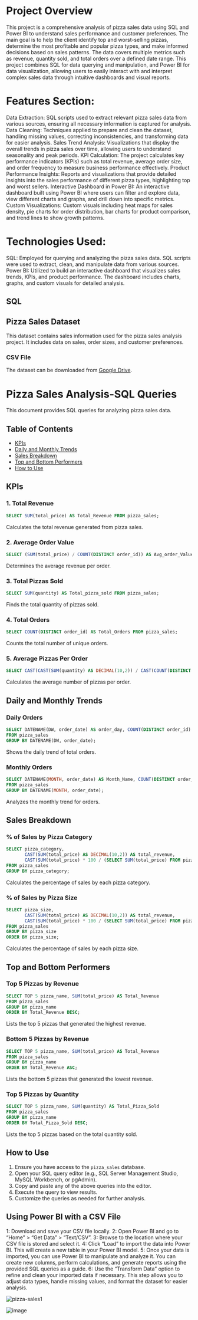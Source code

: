 # Project Overview
This project is a comprehensive analysis of pizza sales data using SQL and Power BI to understand sales performance and customer preferences. The main goal is to help the client identify top and worst-selling pizzas, determine the most profitable and popular pizza types, and make informed decisions based on sales patterns. The data covers multiple metrics such as revenue, quantity sold, and total orders over a defined date range. This project combines SQL for data querying and manipulation, and Power BI for data visualization, allowing users to easily interact with and interpret complex sales data through intuitive dashboards and visual reports.

# Features Section:
Data Extraction: SQL scripts used to extract relevant pizza sales data from various sources, ensuring all necessary information is captured for analysis.
Data Cleaning: Techniques applied to prepare and clean the dataset, handling missing values, correcting inconsistencies, and transforming data for easier analysis.
Sales Trend Analysis: Visualizations that display the overall trends in pizza sales over time, allowing users to understand seasonality and peak periods.
KPI Calculation: The project calculates key performance indicators (KPIs) such as total revenue, average order size, and order frequency to measure business performance effectively.
Product Performance Insights: Reports and visualizations that provide detailed insights into the sales performance of different pizza types, highlighting top and worst sellers.
Interactive Dashboard in Power BI: An interactive dashboard built using Power BI where users can filter and explore data, view different charts and graphs, and drill down into specific metrics.
Custom Visualizations: Custom visuals including heat maps for sales density, pie charts for order distribution, bar charts for product comparison, and trend lines to show growth patterns.

# Technologies Used:
SQL: Employed for querying and analyzing the pizza sales data. SQL scripts were used to extract, clean, and manipulate data from various sources.
Power BI: Utilized to build an interactive dashboard that visualizes sales trends, KPIs, and product performance. The dashboard includes charts, graphs, and custom visuals for detailed analysis.
## SQL
## Pizza Sales Dataset

This dataset contains sales information used for the pizza sales analysis project. It includes data on sales, order sizes, and customer preferences.

### CSV File
The dataset can be downloaded from [Google Drive](https://drive.google.com/file/d/1yPYIApqIW3L9oYdwdFU-TRVxJudUTa4D/view?usp=sharing).

# Pizza Sales Analysis-SQL Queries

This document provides SQL queries for analyzing pizza sales data.

## Table of Contents
- [KPIs](#kpis)
- [Daily and Monthly Trends](#daily-and-monthly-trends)
- [Sales Breakdown](#sales-breakdown)
- [Top and Bottom Performers](#top-and-bottom-performers)
- [How to Use](#how-to-use)

## KPIs

### 1. Total Revenue
```sql
SELECT SUM(total_price) AS Total_Revenue FROM pizza_sales;
```
Calculates the total revenue generated from pizza sales.

### 2. Average Order Value
```sql
SELECT (SUM(total_price) / COUNT(DISTINCT order_id)) AS Avg_order_Value FROM pizza_sales;
```
Determines the average revenue per order.

### 3. Total Pizzas Sold
```sql
SELECT SUM(quantity) AS Total_pizza_sold FROM pizza_sales;
```
Finds the total quantity of pizzas sold.

### 4. Total Orders
```sql
SELECT COUNT(DISTINCT order_id) AS Total_Orders FROM pizza_sales;
```
Counts the total number of unique orders.

### 5. Average Pizzas Per Order
```sql
SELECT CAST(CAST(SUM(quantity) AS DECIMAL(10,2)) / CAST(COUNT(DISTINCT order_id) AS DECIMAL(10,2)) AS DECIMAL(10,2)) AS Avg_Pizzas_per_order FROM pizza_sales;
```
Calculates the average number of pizzas per order.

## Daily and Monthly Trends

### Daily Orders
```sql
SELECT DATENAME(DW, order_date) AS order_day, COUNT(DISTINCT order_id) AS total_orders 
FROM pizza_sales 
GROUP BY DATENAME(DW, order_date);
```
Shows the daily trend of total orders.

### Monthly Orders
```sql
SELECT DATENAME(MONTH, order_date) AS Month_Name, COUNT(DISTINCT order_id) AS Total_Orders 
FROM pizza_sales 
GROUP BY DATENAME(MONTH, order_date);
```
Analyzes the monthly trend for orders.

## Sales Breakdown

### % of Sales by Pizza Category
```sql
SELECT pizza_category, 
       CAST(SUM(total_price) AS DECIMAL(10,2)) AS total_revenue, 
       CAST(SUM(total_price) * 100 / (SELECT SUM(total_price) FROM pizza_sales) AS DECIMAL(10,2)) AS PCT 
FROM pizza_sales 
GROUP BY pizza_category;
```
Calculates the percentage of sales by each pizza category.

### % of Sales by Pizza Size
```sql
SELECT pizza_size, 
       CAST(SUM(total_price) AS DECIMAL(10,2)) AS total_revenue, 
       CAST(SUM(total_price) * 100 / (SELECT SUM(total_price) FROM pizza_sales) AS DECIMAL(10,2)) AS PCT 
FROM pizza_sales 
GROUP BY pizza_size 
ORDER BY pizza_size;
```
Calculates the percentage of sales by each pizza size.

## Top and Bottom Performers

### Top 5 Pizzas by Revenue
```sql
SELECT TOP 5 pizza_name, SUM(total_price) AS Total_Revenue 
FROM pizza_sales 
GROUP BY pizza_name 
ORDER BY Total_Revenue DESC;
```
Lists the top 5 pizzas that generated the highest revenue.

### Bottom 5 Pizzas by Revenue
```sql
SELECT TOP 5 pizza_name, SUM(total_price) AS Total_Revenue 
FROM pizza_sales 
GROUP BY pizza_name 
ORDER BY Total_Revenue ASC;
```
Lists the bottom 5 pizzas that generated the lowest revenue.

### Top 5 Pizzas by Quantity
```sql
SELECT TOP 5 pizza_name, SUM(quantity) AS Total_Pizza_Sold 
FROM pizza_sales 
GROUP BY pizza_name 
ORDER BY Total_Pizza_Sold DESC;
```
Lists the top 5 pizzas based on the total quantity sold.

## How to Use

1. Ensure you have access to the `pizza_sales` database.
2. Open your SQL query editor (e.g., SQL Server Management Studio, MySQL Workbench, or pgAdmin).
3. Copy and paste any of the above queries into the editor.
4. Execute the query to view results.
5. Customize the queries as needed for further analysis.

## Using Power BI with a CSV File
1: Download and save your CSV file locally.
2: Open Power BI and go to “Home” > “Get Data” > “Text/CSV”.
3: Browse to the location where your CSV file is stored and select it.
4: Click “Load” to import the data into Power BI. This will create a new table in your Power BI model.
5: Once your data is imported, you can use Power BI to manipulate and analyze it. You can create new columns, perform calculations, and generate reports using the provided SQL queries as a guide.
6: Use the “Transform Data” option to refine and clean your imported data if necessary. This step allows you to adjust data types, handle missing values, and format the dataset for easier analysis.

![pizza-sales1](https://github.com/user-attachments/assets/2ceff51c-d1c3-4ccb-b7f6-038a016ee76e)

![image](https://github.com/user-attachments/assets/714ba300-ecaf-408c-8367-bb038ed66faf)


















